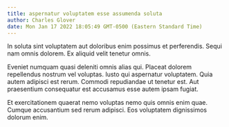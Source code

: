 ```yaml
---
title: aspernatur voluptatem esse assumenda soluta
author: Charles Glover
date: Mon Jan 17 2022 18:05:49 GMT-0500 (Eastern Standard Time)
---
```

In soluta sint voluptatem aut doloribus enim possimus et perferendis. Sequi nam omnis dolorem. Ex aliquid velit tenetur omnis.

 Eveniet numquam quasi deleniti omnis alias qui. Placeat dolorem repellendus nostrum vel voluptas. Iusto qui aspernatur voluptatem. Quia autem adipisci est rerum. Commodi repudiandae ut tenetur est. Aut praesentium consequatur est accusamus esse autem ipsam fugiat.

 Et exercitationem quaerat nemo voluptas nemo quis omnis enim quae. Cumque accusantium sed rerum adipisci. Eos voluptatem dignissimos dolorum enim.